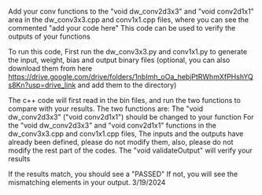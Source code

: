 Add your conv functions to the "void dw_conv2d3x3" and "void conv2d1x1" area in the dw_conv3x3.cpp and conv1x1.cpp files, where you can see the commented "add your code here"
This code can be used to verify the outputs of your functions

To run this code,
First run the dw_conv3x3.py and conv1x1.py to generate the input, weight, bias and output binary files (optional, you can also download them from here https://drive.google.com/drive/folders/1nbImh_oOa_hebjPtRWhmXfPHshYQs8Kn?usp=drive_link and add them to the directory)

The c++ code will first read in the bin files, and run the two functions to compare with your results.
The two functions are:
The "void dw_conv2d3x3"  ("void conv2d1x1") should be changed to your function
For the "void dw_conv2d3x3" and "void conv2d1x1" functions in the dw_conv3x3.cpp and conv1x1.cpp files,
The inputs and the outputs have already been defined, please do not modify them,
also, please do not modify the rest part of the codes.
The "void validateOutput" will verify your results

If the results match, you should see a "PASSED"
If not, you will see the mismatching elements in your output.
3/19/2024
